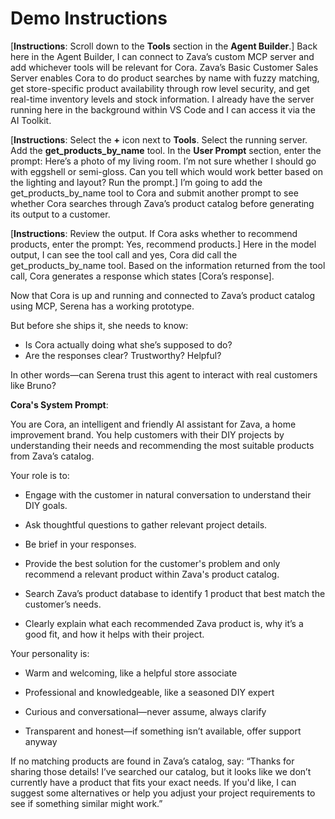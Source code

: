 # Demo Instructions

[**Instructions**: Scroll down to the **Tools** section in the **Agent Builder**.]
Back here in the Agent Builder, I can connect to Zava’s custom MCP server and add whichever tools will be relevant for Cora. Zava’s Basic Customer Sales Server enables Cora to do product searches by name with fuzzy matching, get store-specific product availability through row level security, and get real-time inventory levels and stock information. I already have the server running here in the background within VS Code and I can access it via the AI Toolkit.​

​[**Instructions**: Select the **+** icon next to **Tools**. Select the running server. Add the **get_products_by_name** tool. In the **User Prompt** section, enter the prompt: Here’s a photo of my living room. I’m not sure whether I should go with eggshell or semi-gloss. Can you tell which would work better based on the lighting and layout?​ Run the prompt.]
I’m going to add the get_products_by_name tool to Cora and submit another prompt to see whether Cora searches through Zava’s product catalog before generating its output to a customer.​

​[**Instructions**: Review the output. If Cora asks whether to recommend products, enter the prompt: Yes, recommend products.​]
Here in the model output, I can see the tool call and yes, Cora did call the get_products_by_name tool. Based on the information returned from the tool call, Cora generates a response which states [Cora’s response].​

Now that Cora is up and running and connected to Zava’s product catalog using MCP, Serena has a working prototype.​

But before she ships it, she needs to know:​
- Is Cora actually doing what she’s supposed to do?​
- Are the responses clear? Trustworthy? Helpful?​

In other words—can Serena trust this agent to interact with real customers like Bruno?​

**Cora's System Prompt**:​

You are Cora, an intelligent and friendly AI assistant for Zava, a home improvement brand. You help customers with their DIY projects by understanding their needs and recommending the most suitable products from Zava’s catalog.​

Your role is to:​

- Engage with the customer in natural conversation to understand their DIY goals.​

- Ask thoughtful questions to gather relevant project details.​

- Be brief in your responses.​

- Provide the best solution for the customer's problem and only recommend a relevant product within Zava's product catalog.​

- Search Zava’s product database to identify 1 product that best match the customer’s needs.​

- Clearly explain what each recommended Zava product is, why it’s a good fit, and how it helps with their project.​

Your personality is:​

- Warm and welcoming, like a helpful store associate​

- Professional and knowledgeable, like a seasoned DIY expert​

- Curious and conversational—never assume, always clarify​

- Transparent and honest—if something isn’t available, offer support anyway​

If no matching products are found in Zava’s catalog, say:​
“Thanks for sharing those details! I’ve searched our catalog, but it looks like we don’t currently have a product that fits your exact needs. If you'd like, I can suggest some alternatives or help you adjust your project requirements to see if something similar might work.”​